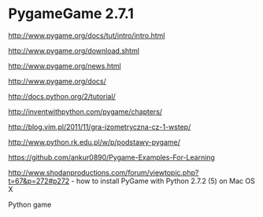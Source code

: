 PygameGame 2.7.1
==========

http://www.pygame.org/docs/tut/intro/intro.html

http://www.pygame.org/download.shtml

http://www.pygame.org/news.html

http://www.pygame.org/docs/

http://docs.python.org/2/tutorial/

http://inventwithpython.com/pygame/chapters/

http://blog.vim.pl/2011/11/gra-izometryczna-cz-1-wstep/

http://www.python.rk.edu.pl/w/p/podstawy-pygame/

https://github.com/ankur0890/Pygame-Examples-For-Learning

http://www.shodanproductions.com/forum/viewtopic.php?t=67&p=272#p272 - how to install PyGame with Python 2.7.2 (5) on Mac OS X

Python game

